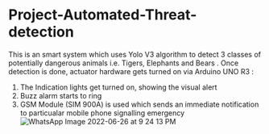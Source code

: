 # Project-Automated-Threat-detection

This is an smart system which uses Yolo V3 algorithm to detect 3 classes of potentially dangerous animals i.e. Tigers, Elephants and Bears . Once detection is done, actuator hardware gets turned on via Arduino UNO R3 :

1. The Indication lights get turned on, showing the visual alert
2. Buzz alarm starts to ring
3. GSM Module (SIM 900A) is used which sends an immediate notification to particualar mobile phone signalling emergency
![WhatsApp Image 2022-06-26 at 9 24 13 PM](https://user-images.githubusercontent.com/72805796/175822805-bfd00445-97a4-4b58-a19c-6b7f907150fb.jpeg)

